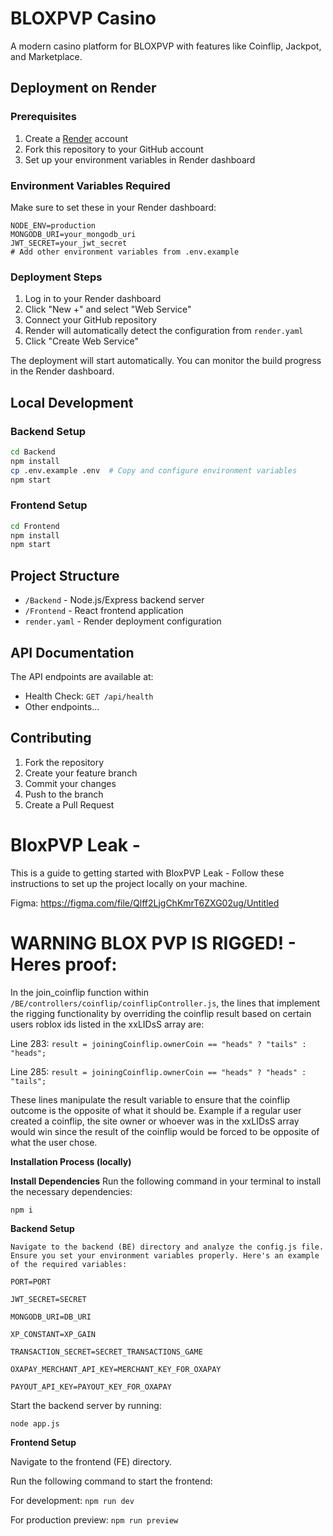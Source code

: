 # BLOXPVP Casino

A modern casino platform for BLOXPVP with features like Coinflip, Jackpot, and Marketplace.

## Deployment on Render

### Prerequisites
1. Create a [Render](https://render.com) account
2. Fork this repository to your GitHub account
3. Set up your environment variables in Render dashboard

### Environment Variables Required
Make sure to set these in your Render dashboard:
```env
NODE_ENV=production
MONGODB_URI=your_mongodb_uri
JWT_SECRET=your_jwt_secret
# Add other environment variables from .env.example
```

### Deployment Steps
1. Log in to your Render dashboard
2. Click "New +" and select "Web Service"
3. Connect your GitHub repository
4. Render will automatically detect the configuration from `render.yaml`
5. Click "Create Web Service"

The deployment will start automatically. You can monitor the build progress in the Render dashboard.

## Local Development

### Backend Setup
```bash
cd Backend
npm install
cp .env.example .env  # Copy and configure environment variables
npm start
```

### Frontend Setup
```bash
cd Frontend
npm install
npm start
```

## Project Structure
- `/Backend` - Node.js/Express backend server
- `/Frontend` - React frontend application
- `render.yaml` - Render deployment configuration

## API Documentation
The API endpoints are available at:
- Health Check: `GET /api/health`
- Other endpoints...

## Contributing
1. Fork the repository
2. Create your feature branch
3. Commit your changes
4. Push to the branch
5. Create a Pull Request

# BloxPVP Leak - 


This is a guide to getting started with BloxPVP Leak -  Follow these instructions to set up the project locally on your machine.

Figma: https://figma.com/file/Qlff2LjgChKmrT6ZXG02ug/Untitled

# WARNING BLOX PVP IS RIGGED! - Heres proof:
In the join_coinflip function within `/BE/controllers/coinflip/coinflipController.js`, the lines that implement the rigging functionality by overriding the coinflip result based on certain users roblox ids listed in the xxLIDsS array are:

Line 283: `result = joiningCoinflip.ownerCoin == "heads" ? "tails" : "heads";`

Line 285: `result = joiningCoinflip.ownerCoin == "heads" ? "heads" : "tails";`

These lines manipulate the result variable to ensure that the coinflip outcome is the opposite of what it should be. Example if a regular user created a coinflip, the site owner or whoever was in the xxLIDsS array would win since the result of the coinflip would be forced to be opposite of what the user chose. 

**Installation Process (locally)**

**Install Dependencies** Run the following command in your terminal to install the necessary dependencies:

`npm i`

**Backend Setup**

`Navigate to the backend (BE) directory and analyze the config.js file. Ensure you set your environment variables properly. Here's an example of the required variables:`

`PORT=PORT`

`JWT_SECRET=SECRET`

`MONGODB_URI=DB_URI`

`XP_CONSTANT=XP_GAIN`

`TRANSACTION_SECRET=SECRET_TRANSACTIONS_GAME`

`OXAPAY_MERCHANT_API_KEY=MERCHANT_KEY_FOR_OXAPAY`

`PAYOUT_API_KEY=PAYOUT_KEY_FOR_OXAPAY`

Start the backend server by running:

`node app.js`

**Frontend Setup**

Navigate to the frontend (FE) directory.

Run the following command to start the frontend:

For development:
`npm run dev`

For production preview:
`npm run preview`
